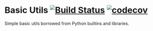 # Basic Utils [![Build Status](https://travis-ci.com/fcole90/basic_utils.svg?token=UkBJfRLfsyWEXjq7ZwwU&branch=master)](https://travis-ci.com/fcole90/basic_utils) [![codecov](https://codecov.io/gh/fcole90/basic_utils/branch/master/graph/badge.svg?token=ISt29LZ617)](https://codecov.io/gh/fcole90/basic_utils)
Simple basic utils borrowed from Python builtins and libraries.
